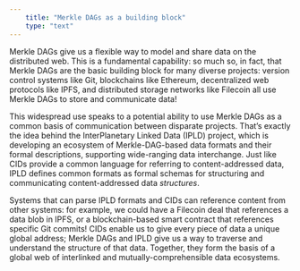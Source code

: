 ```yaml
---
    title: "Merkle DAGs as a building block"
    type: "text"
---
```


Merkle DAGs give us a flexible way to model and share data on the
distributed web. This is a fundamental capability: so much so, in
fact, that Merkle DAGs are the basic building block for many
diverse projects: version control systems like Git, blockchains
like Ethereum, decentralized web protocols like IPFS, and
distributed storage networks like Filecoin all use Merkle DAGs to
store and communicate data!

This widespread use speaks to a potential ability to use Merkle
DAGs as a common basis of communication between disparate
projects. That’s exactly the idea behind the InterPlanetary
Linked Data (IPLD) project, which is developing an ecosystem of
Merkle-DAG-based data formats and their formal descriptions,
supporting wide-ranging data interchange. Just like CIDs provide
a common language for referring to content-addressed data, IPLD
defines common formats as formal schemas for structuring and
communicating content-addressed data *structures*.

Systems that can parse IPLD formats and CIDs can reference
content from other systems: for example, we could have a Filecoin
deal that references a data blob in IPFS, or a blockchain-based
smart contract that references specific Git commits! CIDs enable
us to give every piece of data a unique global address; Merkle
DAGs and IPLD give us a way to traverse and understand the
structure of that data. Together, they form the basis of a global
web of interlinked and mutually-comprehensible data ecosystems.
